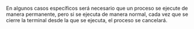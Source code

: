 En algunos casos específicos será necesario que un proceso se ejecute de manera permanente, pero si se ejecuta de manera normal, cada vez que se cierre la terminal desde la que se ejecuta, el proceso se cancelará.
